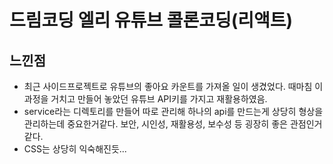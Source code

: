 # 드림코딩 엘리 유튜브 콜론코딩(리액트)
## 느낀점
- 최근 사이드프로젝트로 유튜브의 좋아요 카운트를 가져올 일이 생겼었다. 때마침 이 과정을 거치고 만들어 놓았던 유튜브 API키를 가지고 재활용하였음.
- service라는 디렉토리를 만들어 따로 관리해 하나의 api를 만드는게 상당히 형상을 관리하는데 중요한거같다. 보안, 시인성, 재활용성, 보수성 등 굉장히 좋은 관점인거같다.
- CSS는 상당히 익숙해진듯...

